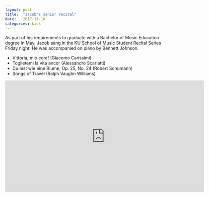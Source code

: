 ```yaml
---
layout: post
title:  "Jacob's senior recital"
date:   2017-11-10
categories: kids
---
```


As part of his requirements to graduate with a Bachelor of Music Education degree in May, Jacob sang in the KU School of Music Student Recital Series Friday night.  He was accompanied on piano by Bennett Johnson.

+ Vittoria, mio core! (Giacomo Carissimi)
+ Toglietemi la vita ancor (Alessandro Scarlatti)
+ Du bist wie eine Blume, Op. 25, No. 24 (Robert Schumann)
+ Songs of Travel (Ralph Vaughn Williams)

<iframe src="https://player.vimeo.com/video/242526055" width="640" height="360" frameborder="0" webkitallowfullscreen mozallowfullscreen allowfullscreen></iframe>
